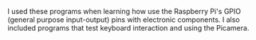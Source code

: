 I used these programs when learning how use the Raspberry Pi's GPIO (general purpose input-output) pins 
with electronic components.
I also included programs that test keyboard interaction and using the Picamera.
